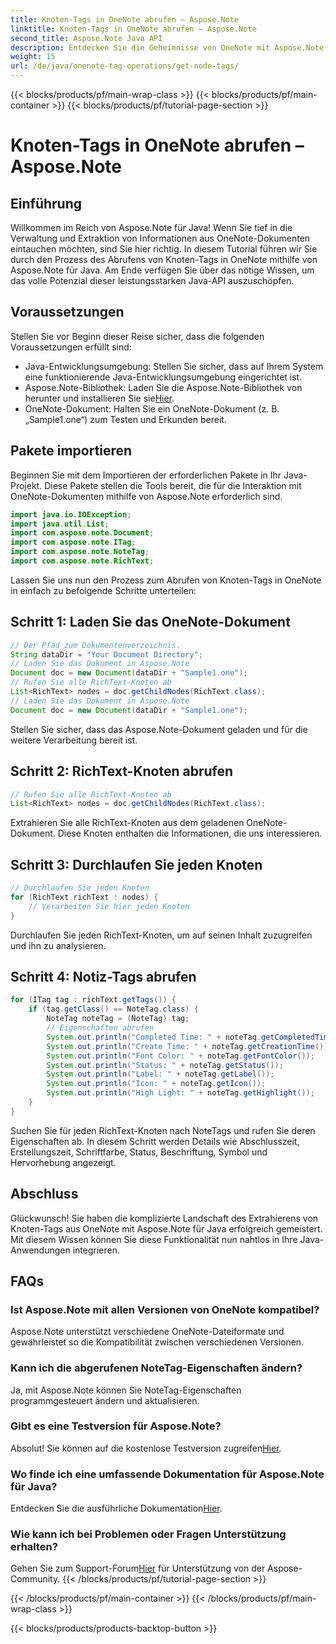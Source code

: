 ```yaml
---
title: Knoten-Tags in OneNote abrufen – Aspose.Note
linktitle: Knoten-Tags in OneNote abrufen – Aspose.Note
second_title: Aspose.Note Java API
description: Entdecken Sie die Geheimnisse von OneNote mit Aspose.Note für Java. Mit dieser Anleitung können Sie Knoten-Tags mühelos extrahieren. Tauchen Sie ein in die Zukunft der Dokumentenmanipulation!
weight: 15
url: /de/java/onenote-tag-operations/get-node-tags/
---
```


{{< blocks/products/pf/main-wrap-class >}}
{{< blocks/products/pf/main-container >}}
{{< blocks/products/pf/tutorial-page-section >}}

# Knoten-Tags in OneNote abrufen – Aspose.Note

## Einführung
Willkommen im Reich von Aspose.Note für Java! Wenn Sie tief in die Verwaltung und Extraktion von Informationen aus OneNote-Dokumenten eintauchen möchten, sind Sie hier richtig. In diesem Tutorial führen wir Sie durch den Prozess des Abrufens von Knoten-Tags in OneNote mithilfe von Aspose.Note für Java. Am Ende verfügen Sie über das nötige Wissen, um das volle Potenzial dieser leistungsstarken Java-API auszuschöpfen.
## Voraussetzungen
Stellen Sie vor Beginn dieser Reise sicher, dass die folgenden Voraussetzungen erfüllt sind:
- Java-Entwicklungsumgebung: Stellen Sie sicher, dass auf Ihrem System eine funktionierende Java-Entwicklungsumgebung eingerichtet ist.
-  Aspose.Note-Bibliothek: Laden Sie die Aspose.Note-Bibliothek von herunter und installieren Sie sie[Hier](https://releases.aspose.com/note/java/).
- OneNote-Dokument: Halten Sie ein OneNote-Dokument (z. B. „Sample1.one“) zum Testen und Erkunden bereit.
## Pakete importieren
Beginnen Sie mit dem Importieren der erforderlichen Pakete in Ihr Java-Projekt. Diese Pakete stellen die Tools bereit, die für die Interaktion mit OneNote-Dokumenten mithilfe von Aspose.Note erforderlich sind.
```java
import java.io.IOException;
import java.util.List;
import com.aspose.note.Document;
import com.aspose.note.ITag;
import com.aspose.note.NoteTag;
import com.aspose.note.RichText;
```
Lassen Sie uns nun den Prozess zum Abrufen von Knoten-Tags in OneNote in einfach zu befolgende Schritte unterteilen:
## Schritt 1: Laden Sie das OneNote-Dokument
```java
// Der Pfad zum Dokumentenverzeichnis.
String dataDir = "Your Document Directory";
// Laden Sie das Dokument in Aspose.Note
Document doc = new Document(dataDir + "Sample1.one");
// Rufen Sie alle RichText-Knoten ab
List<RichText> nodes = doc.getChildNodes(RichText.class);
// Laden Sie das Dokument in Aspose.Note
Document doc = new Document(dataDir + "Sample1.one");
```
Stellen Sie sicher, dass das Aspose.Note-Dokument geladen und für die weitere Verarbeitung bereit ist.
## Schritt 2: RichText-Knoten abrufen
```java
// Rufen Sie alle RichText-Knoten ab
List<RichText> nodes = doc.getChildNodes(RichText.class);
```
Extrahieren Sie alle RichText-Knoten aus dem geladenen OneNote-Dokument. Diese Knoten enthalten die Informationen, die uns interessieren.
## Schritt 3: Durchlaufen Sie jeden Knoten
```java
// Durchlaufen Sie jeden Knoten
for (RichText richText : nodes) {
    // Verarbeiten Sie hier jeden Knoten
}
```
Durchlaufen Sie jeden RichText-Knoten, um auf seinen Inhalt zuzugreifen und ihn zu analysieren.
## Schritt 4: Notiz-Tags abrufen
```java
for (ITag tag : richText.getTags()) {
    if (tag.getClass() == NoteTag.class) {
        NoteTag noteTag = (NoteTag) tag;
        // Eigenschaften abrufen
        System.out.println("Completed Time: " + noteTag.getCompletedTime());
        System.out.println("Create Time: " + noteTag.getCreationTime());
        System.out.println("Font Color: " + noteTag.getFontColor());
        System.out.println("Status: " + noteTag.getStatus());
        System.out.println("Label: " + noteTag.getLabel());
        System.out.println("Icon: " + noteTag.getIcon());
        System.out.println("High Light: " + noteTag.getHighlight());
    }
}
```
Suchen Sie für jeden RichText-Knoten nach NoteTags und rufen Sie deren Eigenschaften ab. In diesem Schritt werden Details wie Abschlusszeit, Erstellungszeit, Schriftfarbe, Status, Beschriftung, Symbol und Hervorhebung angezeigt.
## Abschluss
Glückwunsch! Sie haben die komplizierte Landschaft des Extrahierens von Knoten-Tags aus OneNote mit Aspose.Note für Java erfolgreich gemeistert. Mit diesem Wissen können Sie diese Funktionalität nun nahtlos in Ihre Java-Anwendungen integrieren.
## FAQs
### Ist Aspose.Note mit allen Versionen von OneNote kompatibel?
Aspose.Note unterstützt verschiedene OneNote-Dateiformate und gewährleistet so die Kompatibilität zwischen verschiedenen Versionen.
### Kann ich die abgerufenen NoteTag-Eigenschaften ändern?
Ja, mit Aspose.Note können Sie NoteTag-Eigenschaften programmgesteuert ändern und aktualisieren.
### Gibt es eine Testversion für Aspose.Note?
 Absolut! Sie können auf die kostenlose Testversion zugreifen[Hier](https://releases.aspose.com/).
### Wo finde ich eine umfassende Dokumentation für Aspose.Note für Java?
 Entdecken Sie die ausführliche Dokumentation[Hier](https://reference.aspose.com/note/java/).
### Wie kann ich bei Problemen oder Fragen Unterstützung erhalten?
 Gehen Sie zum Support-Forum[Hier](https://forum.aspose.com/c/note/28) für Unterstützung von der Aspose-Community.
{{< /blocks/products/pf/tutorial-page-section >}}

{{< /blocks/products/pf/main-container >}}
{{< /blocks/products/pf/main-wrap-class >}}

{{< blocks/products/products-backtop-button >}}

